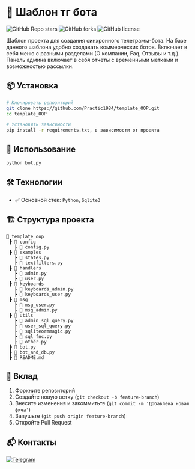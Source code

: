 # 📌 Шаблон тг бота

![GitHub Repo stars](https://img.shields.io/github/stars/Practic1984/template_OOP?style=social)
![GitHub forks](https://img.shields.io/github/forks/Practic1984/template_OOP?style=social)
![GitHub license](https://img.shields.io/github/license/Practic1984/template_OOP)

Шаблон проекта для создания синхронного телеграмм-бота. На базе данного шаблона удобно создавать коммерческих ботов. Включает в себя меню с разными разделами (О компании, Faq, Отзывы и т.д.). Панель админа включает в себя отчеты с временными метками и возможностью рассылки. 

## 📦 Установка

```bash
# Клонировать репозиторий
git clone https://github.com/Practic1984/template_OOP.git
cd template_OOP

# Установить зависимости
pip install -r requirements.txt, в зависимости от проекта
```

## 🚀 Использование

```bash
python bot.py
```

## 🛠 Технологии

- ✅ Основной стек: `Python`, `Sqlite3`

## 🏗 Структура проекта

```
📂 template_oop
 ┣ 📂 config
   ┣ 📜 config.py
 ┣ 📂 examples
   ┣ 📜 states.py
   ┣ 📜 textfilters.py
 ┣ 📂 handlers
   ┣ 📜 admin.py
   ┣ 📜 user.py
 ┣ 📂 keyboards
   ┣ 📜 keyboards_admin.py
   ┣ 📜 keyboards_user.py
 ┣ 📂 msg
   ┣ 📜 msg_user.py
   ┣ 📜 msg_admin.py
 ┣ 📂 utils
   ┣ 📜 admin_sql_query.py
   ┣ 📜 user_sql_query.py
   ┣ 📜 sqliteormmagic.py
   ┣ 📜 sql_fnc.py
   ┣ 📜 other.py
 ┣ 📜 bot.py
 ┣ 📜 bot_and_db.py
 ┣ 📜 README.md
```

## 🤝 Вклад

1. Форкните репозиторий
2. Создайте новую ветку (`git checkout -b feature-branch`)
3. Внесите изменения и закоммитьте (`git commit -m 'Добавлена новая фича'`)
4. Запушьте (`git push origin feature-branch`)
5. Откройте Pull Request

## 📬 Контакты

[![Telegram](https://img.shields.io/badge/Telegram-26A5E4?style=for-the-badge&logo=telegram&logoColor=white)](https://t.me/Practic_old)  
